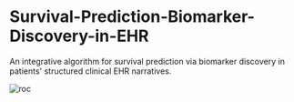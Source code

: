 # Survival-Prediction-Biomarker-Discovery-in-EHR
An integrative algorithm for survival prediction via biomarker discovery in patients' structured clinical EHR narratives.

![roc](https://github.com/vrishankc/Survival-Prediction-Biomarker-Discovery-in-EHR/assets/109028447/d44a7d43-c70d-4740-b92e-b7e62a0625dc)

